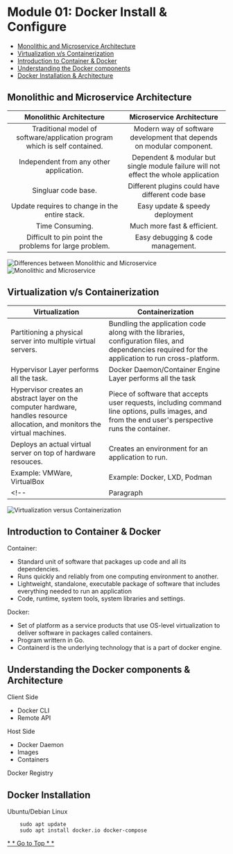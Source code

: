 # Module 01: Docker Install & Configure
 * [Monolithic and Microservice Architecture](https://github.com/chaulags/learnDocker/tree/main/Module01#monolithic-and-microservice-architecture)
 * [Virtualization v/s Containerization](https://github.com/chaulags/learnDocker/tree/main/Module01#virtualization-vs-containerization) 
 * [Introduction to Container & Docker](https://github.com/chaulags/learnDocker/tree/main/Module01#introduction-to-container--docker)
 * [Understanding the Docker components](https://github.com/chaulags/learnDocker/tree/main/Module01#understanding-the-docker-components--architecture)
 * [Docker Installation & Architecture](https://github.com/chaulags/learnDocker/tree/main/Module01#docker-installation)


## Monolithic and Microservice Architecture


| Monolithic Architecture      | Microservice Architecture |
| :-----------: | :-----------: |
| Traditional model of software/application program which is self contained.      | Modern way of software development that depends on modular component. |
| Independent from any other application.   | Dependent & modular but single module failure will not effect the whole application        |
| Singluar code base.   | Different plugins could have different code base        |
| Update requires to change in the entire stack.   | Easy update & speedy deployment        |
| Time Consuming.   | Much more fast & efficient.        |
| Difficult to pin point the problems for large problem.   | Easy debugging & code management.        |


![Differences between Monolithic and Microservice](https://miro.medium.com/max/1000/1*b5vneT_J4-dKejbYH4o5qg.png)
![Monolithic and Microservice](https://wac-cdn.atlassian.com/dam/jcr:b2be0d53-f4b2-46d8-9a34-993048cc6225/Monolith%20Vs%20Microservice%20image.png?cdnVersion=549)


## Virtualization v/s Containerization 

| Virtualization      | Containerization |
| ----------- | ----------- |
| Partitioning a physical server into multiple virtual servers.      | Bundling the application code along with the libraries, configuration files, and dependencies required for the application to run cross-platform.  |
| Hypervisor Layer performs all the task.   | Docker Daemon/Container Engine Layer performs all the task        |
| Hypervisor creates an abstract layer on the computer hardware, handles resource allocation, and monitors the virtual machines.   | Piece of software that accepts user requests, including command line options, pulls images, and from the end user's perspective runs the container.        |
| Deploys an actual virtual server on top of hardware resouces.   | Creates an environment for an application to run.      |
| Example: VMWare, VirtualBox   | Example: Docker, LXD, Podman        |
<!-- | Paragraph   | Text        | -->


![Virtualization versus Containerization](https://images.contentstack.io/v3/assets/blt300387d93dabf50e/bltb6200bc085503718/5e1f209a63d1b6503160c6d5/containers-vs-virtual-machines.jpg)

## Introduction to Container & Docker

Container:
* Standard unit of software that packages up code and all its dependencies.
* Runs quickly and reliably from one computing environment to another.
* Lightweight, standalone, executable package of software that includes everything needed to run an application
* Code, runtime, system tools, system libraries and settings.

Docker:
* Set of platform as a service products that use OS-level virtualization to deliver software in packages called containers.
* Program writtern in Go.
* Containerd is the underlying technology that is a part of docker engine.


## Understanding the Docker components & Architecture
Client Side
* Docker CLI
* Remote API

Host Side
* Docker Daemon
* Images
* Containers

Docker Registry

## Docker Installation

Ubuntu/Debian Linux
```
    sudo apt update
    sudo apt install docker.io docker-compose
```


[ * * Go to Top * * ](https://github.com/chaulags/learnDocker/tree/main/Module01#module-01-docker-install--configure)
